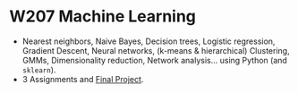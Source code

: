 # W207 Machine Learning

+ Nearest neighbors, Naive Bayes, Decision trees, Logistic regression, Gradient Descent, Neural networks, (k-means & hierarchical) Clustering, GMMs, Dimensionality reduction, Network analysis... using Python (and `sklearn`).
+ 3 Assignments and [Final Project](https://github.com/juanjocarin/W207-Machine-Learning/tree/master/Forest).
